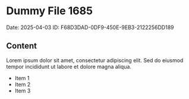 # Dummy File 1685

Date: 2025-04-03
ID: F68D3DAD-0DF9-450E-9EB3-2122256DD189

## Content

Lorem ipsum dolor sit amet, consectetur adipiscing elit.
Sed do eiusmod tempor incididunt ut labore et dolore magna aliqua.

* Item 1
* Item 2
* Item 3
